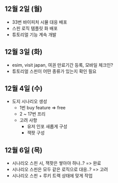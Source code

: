 
## 12월 2일 (월)

- 33번 바이피처 시뮬 대응 배포
- 스핀 로직 템플릿 화 배포
- 튜토리얼 기능 계속 개발


## 12월  3일 (화)

- esim, visit japan, 여권 만료기간 등록, 모바일 체크인?
- 튜토리얼 스핀이 어떤 종류가 있는지 확인 필요

## 12월 4일 (수)

- 도지 시나리오 생성
	- 1번 buy feature => free
	- 2 ~ 17번 프리
	- 고려 사항
		- 유저 인포 새롭게 구성
		- 잭팟 구성

## 12월 6일 (목)

- 시나리오 스핀 시, 잭팟은 쌓아야 하나..? => 완료
- 시나리오 스핀은 모두 같은 로직으로 대응..? => 고려
- 시나리오 스핀 + 루키 트랙 상태에 맞게 작업